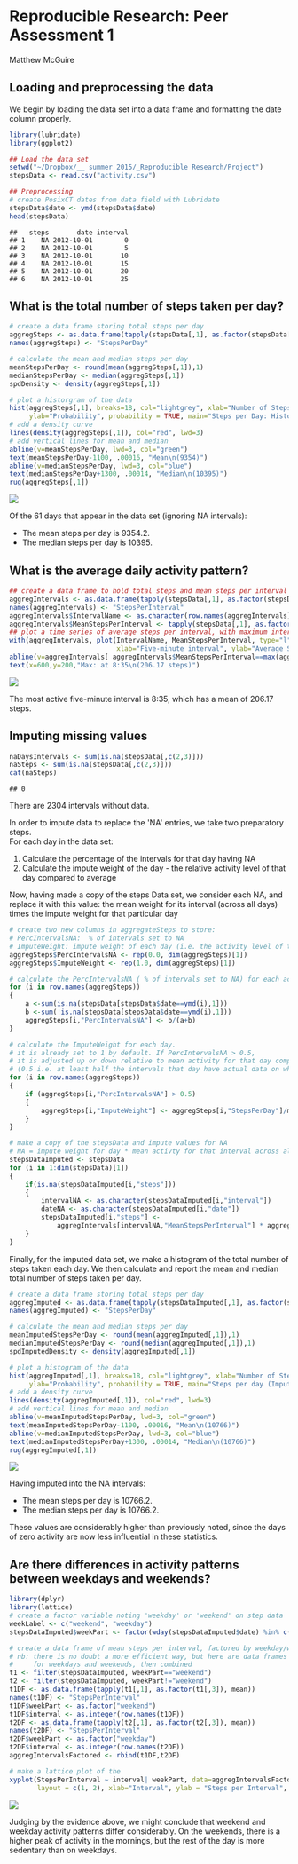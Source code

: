 # Reproducible Research: Peer Assessment 1
Matthew McGuire  

## Loading and preprocessing the data

We begin by loading the data set into a data frame and formatting the date column properly.


```r
library(lubridate)
library(ggplot2)

## Load the data set
setwd("~/Dropbox/__ summer 2015/_Reproducible Research/Project")
stepsData <- read.csv("activity.csv") 

## Preprocessing
# create PosixCT dates from data field with Lubridate
stepsData$date <- ymd(stepsData$date)
head(stepsData)
```

```
##   steps       date interval
## 1    NA 2012-10-01        0
## 2    NA 2012-10-01        5
## 3    NA 2012-10-01       10
## 4    NA 2012-10-01       15
## 5    NA 2012-10-01       20
## 6    NA 2012-10-01       25
```


## What is the total number of steps taken per day?


```r
# create a data frame storing total steps per day
aggregSteps <- as.data.frame(tapply(stepsData[,1], as.factor(stepsData[,2]), sum, na.rm=TRUE))
names(aggregSteps) <- "StepsPerDay"

# calculate the mean and median steps per day
meanStepsPerDay <- round(mean(aggregSteps[,1]),1)
medianStepsPerDay <- median(aggregSteps[,1])
spdDensity <- density(aggregSteps[,1])

# plot a historgram of the data
hist(aggregSteps[,1], breaks=18, col="lightgrey", xlab="Number of Steps per Day", 
     ylab="Probability", probability = TRUE, main="Steps per Day: Histogram and Density curve")
# add a density curve
lines(density(aggregSteps[,1]), col="red", lwd=3)
# add vertical lines for mean and median 
abline(v=meanStepsPerDay, lwd=3, col="green")
text(meanStepsPerDay-1100, .00016, "Mean\n(9354)")
abline(v=medianStepsPerDay, lwd=3, col="blue")
text(medianStepsPerDay+1300, .00014, "Median\n(10395)")
rug(aggregSteps[,1])
```

![](PA1_template_files/figure-html/unnamed-chunk-2-1.png) 

Of the 61 days that appear in the data set (ignoring NA intervals): 

- The mean steps per day is $9354.2$.
- The median steps per day is $10395$.

## What is the average daily activity pattern?


```r
## create a data frame to hold total steps and mean steps per interval 
aggregIntervals <- as.data.frame(tapply(stepsData[,1], as.factor(stepsData[,3]), sum, na.rm=TRUE))
names(aggregIntervals) <- "StepsPerInterval"
aggregIntervals$IntervalName <- as.character(row.names(aggregIntervals))
aggregIntervals$MeanStepsPerInterval <- tapply(stepsData[,1], as.factor(stepsData[,3]), mean, na.rm=TRUE)
## plot a time series of average steps per interval, with maximum interval marked and labeled
with(aggregIntervals, plot(IntervalName, MeanStepsPerInterval, type="l", col = "blue", lwd=3,
                           xlab="Five-minute interval", ylab="Average Steps", main="Average Steps per Interval"))
abline(v=aggregIntervals[ aggregIntervals$MeanStepsPerInterval==max(aggregIntervals$MeanStepsPerInterval),2], col="red", lwd=1)
text(x=600,y=200,"Max: at 8:35\n(206.17 steps)")
```

![](PA1_template_files/figure-html/unnamed-chunk-3-1.png) 

The most active five-minute interval is 8:35, which has a mean of $206.17$ steps.

## Imputing missing values


```r
naDaysIntervals <- sum(is.na(stepsData[,c(2,3)]))
naSteps <- sum(is.na(stepsData[,c(2,3)]))
cat(naSteps)
```

```
## 0
```

There are $2304$ intervals without data.

In order to impute data to replace the 'NA' entries, we take two preparatory steps.  
For each day in the data set:
1. Calculate the percentage of the intervals for that day having NA
2. Calculate the impute weight of the day - the relative activity level of that day compared to average

Now, having made a copy of the steps Data set, we consider each NA, and replace it with
this value: the mean weight for its interval (across all days) times the impute weight for that particular day


```r
# create two new columns in aggregateSteps to store:
# PercIntervalsNA:  % of intervals set to NA
# ImputeWeight: impute weight of each day (i.e. the activity level of that day cp. to mean activity) 
aggregSteps$PercIntervalsNA <- rep(0.0, dim(aggregSteps)[1])
aggregSteps$ImputeWeight <- rep(1.0, dim(aggregSteps)[1])

# calculate the PercIntervalsNA ( % of intervals set to NA) for each activity date
for (i in row.names(aggregSteps)) 
{
    a <-sum(is.na(stepsData[stepsData$date==ymd(i),1]))
    b <-sum(!is.na(stepsData[stepsData$date==ymd(i),1]))
    aggregSteps[i,"PercIntervalsNA"] <- b/(a+b)
}

# calculate the ImputeWeight for each day.
# it is already set to 1 by default. If PercIntervalsNA > 0.5, 
# it is adjusted up or down relative to mean activity for that day compared to all days
# (0.5 i.e. at least half the intervals that day have actual data on which to base an aggregate judgment)
for (i in row.names(aggregSteps)) 
{
    if (aggregSteps[i,"PercIntervalsNA"] > 0.5) 
    {
        aggregSteps[i,"ImputeWeight"] <- aggregSteps[i,"StepsPerDay"]/meanStepsPerDay
    }
}

# make a copy of the stepsData and impute values for NA
# NA = impute weight for day * mean activty for that interval across all days
stepsDataImputed <- stepsData
for (i in 1:dim(stepsData)[1])
{
    if(is.na(stepsDataImputed[i,"steps"]))
    {
        intervalNA <- as.character(stepsDataImputed[i,"interval"])
        dateNA <- as.character(stepsDataImputed[i,"date"])
        stepsDataImputed[i,"steps"] <- 
            aggregIntervals[intervalNA,"MeanStepsPerInterval"] * aggregSteps[dateNA,"ImputeWeight"]
    }
}
```


Finally, for the imputed data set, we make a histogram of the total number of steps taken each day. 
We then calculate and report the mean and median total number of steps taken per day. 



```r
# create a data frame storing total steps per day
aggregImputed <- as.data.frame(tapply(stepsDataImputed[,1], as.factor(stepsDataImputed[,2]), sum, na.rm=TRUE))
names(aggregImputed) <- "StepsPerDay"

# calculate the mean and median steps per day
meanImputedStepsPerDay <- round(mean(aggregImputed[,1]),1)
medianImputedStepsPerDay <- round(median(aggregImputed[,1]),1)
spdImputedDensity <- density(aggregImputed[,1])

# plot a histogram of the data
hist(aggregImputed[,1], breaks=18, col="lightgrey", xlab="Number of Steps per Day", 
     ylab="Probability", probability = TRUE, main="Steps per day (Imputed)")
# add a density curve
lines(density(aggregImputed[,1]), col="red", lwd=3)
# add vertical lines for mean and median 
abline(v=meanImputedStepsPerDay, lwd=3, col="green")
text(meanImputedStepsPerDay-1100, .00016, "Mean\n(10766)")
abline(v=medianImputedStepsPerDay, lwd=3, col="blue")
text(medianImputedStepsPerDay+1300, .00014, "Median\n(10766)")
rug(aggregImputed[,1])
```

![](PA1_template_files/figure-html/unnamed-chunk-6-1.png) 


Having imputed into the NA intervals: 

- The mean steps per day is $10766.2$.
- The median steps per day is $10766.2$.

These values are considerably higher than previously noted, since the days of zero activity are 
now less influential in these statistics.

## Are there differences in activity patterns between weekdays and weekends?


```r
library(dplyr)
library(lattice)
# create a factor variable noting 'weekday' or 'weekend' on step data
weekLabel <- c("weekend", "weekday")
stepsDataImputed$weekPart <- factor(wday(stepsDataImputed$date) %in% c(1,7), labels=weekLabel)

# create a data frame of mean steps per interval, factored by weekday/weekend
# nb: there is no doubt a more efficient way, but here are data frames made separately
#     for weekdays and weekends, then combined
t1 <- filter(stepsDataImputed, weekPart=="weekend")
t2 <- filter(stepsDataImputed, weekPart!="weekend")
t1DF <- as.data.frame(tapply(t1[,1], as.factor(t1[,3]), mean))
names(t1DF) <- "StepsPerInterval"
t1DF$weekPart <- as.factor("weekend")
t1DF$interval <- as.integer(row.names(t1DF))
t2DF <- as.data.frame(tapply(t2[,1], as.factor(t2[,3]), mean))
names(t2DF) <- "StepsPerInterval"
t2DF$weekPart <- as.factor("weekday")
t2DF$interval <- as.integer(row.names(t2DF))
aggregIntervalsFactored <- rbind(t1DF,t2DF)

# make a lattice plot of the 
xyplot(StepsPerInterval ~ interval| weekPart, data=aggregIntervalsFactored, type='l', 
       layout = c(1, 2), xlab="Interval", ylab = "Steps per Interval", main="Steps per Interval, Factored")
```

![](PA1_template_files/figure-html/unnamed-chunk-7-1.png) 

Judging by the evidence above, we might conclude that weekend and weekday activity patterns differ considerably. 
On the weekends, there is a higher peak of activity in the mornings, but the rest of the day is more sedentary than on weekdays.
